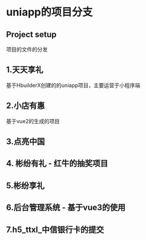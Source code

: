 # uniapp的项目分支

## Project setup

项目的文件的分发

## 1.天天享礼

基于HbuilderX创建的的uniapp项目，主要运营于小程序端

## 2.小店有惠

基于vue2的生成的项目

## 3.点亮中国

## 4. 彬纷有礼 - 红牛的抽奖项目

## 5.彬纷享礼

## 6.后台管理系统 - 基于vue3的使用

## 7.h5_ttxl_中信银行卡的提交
